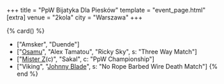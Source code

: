 +++
title = "PpW Bijatyka Dla Piesków"
template = "event_page.html"
[extra]
venue = "2kola"
city = "Warszawa"
+++

{% card() %}
- ["Amsker", "Duende"]
- ["[Osamu](@/w/osamu.md)", "Alex Tamatou", "Ricky Sky", s: "Three Way Match"]
- ["[Mister Z](@/w/mister-z.md)(c)", "Sakal", c: "PpW Championship"]
- ["Viking", "[Johnny Blade](@/w/johnny-blade.md)", s: "No Rope Barbed Wire Death Match"]
{% end %}
